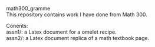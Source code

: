 math300_gramme                    
This repository contains work I have done from Math 300.       
         
Conents:   
assn1/: a Latex document for a omelet recipe.   
assn2/: a Latex document replica of a math textbook page.
